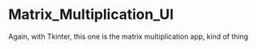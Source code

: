 # Matrix_Multiplication_UI
Again, with Tkinter, this one is the matrix multiplication app, kind of thing
